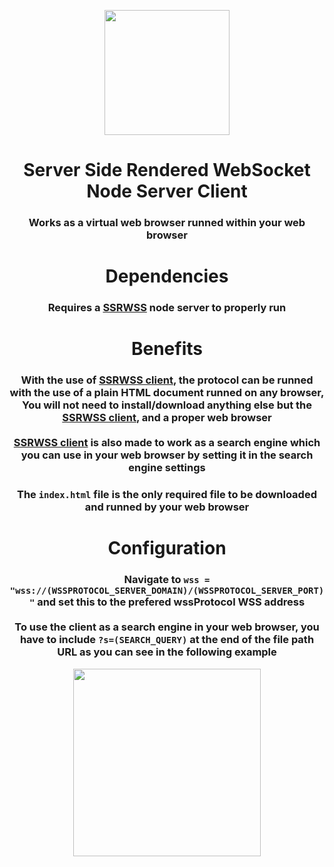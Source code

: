 <p align="center"><img src="https://i.ibb.co/XVWwd0T/wss-Protocol.png" height="200"></p>
<h1 align="center">Server Side Rendered WebSocket Node Server Client</h1>
<h3 align="center">Works as a virtual web browser runned within your web browser</h3>
<h1 align="center">Dependencies</h1>
<h3 align="center">Requires a <a href="https://github.com/yotsubabeat/ssrwss-node">SSRWSS</a> node server to properly run</h3>

<h1 align="center">Benefits</h1>
<h3 align="center">With the use of <a href="https://github.com/yotsubabeat/ssrwss-client">SSRWSS client</a>, the protocol can be runned with the use of a plain HTML document runned on any browser,
You will not need to install/download anything else but the <a href="https://github.com/yotsubabeat/ssrwss-client">SSRWSS client</a>, and a proper web browser<br><br><a href="https://github.com/yotsubabeat/ssrwss-client">SSRWSS client</a> is also made to work as a search engine which you can use in your web browser by setting it in the search engine settings</h3>

<h3 align="center">The <code>index.html</code> file is the only required file to be downloaded and runned by your web browser</h3>

<h1 align="center">Configuration</h1>
<h3 align="center">Navigate to <code>wss = "wss://(WSSPROTOCOL_SERVER_DOMAIN)/(WSSPROTOCOL_SERVER_PORT)"</code> and set this to the prefered wssProtocol WSS address<br><br>To use the client as a search engine in your web browser, you have to include <code>?s=(SEARCH_QUERY)</code> at the end of the file path URL as you can see in the following example</h3>
<p align="center"><img src="https://i.ibb.co/HCPnG8t/Example-1-2.png" height="300"></p>
